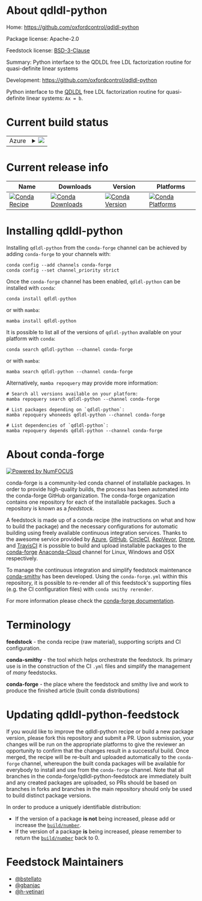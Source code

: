About qdldl-python
==================

Home: https://github.com/oxfordcontrol/qdldl-python

Package license: Apache-2.0

Feedstock license: [BSD-3-Clause](https://github.com/conda-forge/qdldl-python-feedstock/blob/main/LICENSE.txt)

Summary: Python interface to the QDLDL free LDL factorization routine for quasi-definite linear systems

Development: https://github.com/oxfordcontrol/qdldl-python

Python interface to the [QDLDL](https://github.com/oxfordcontrol/qdldl/) free
LDL factorization routine for quasi-definite linear systems: `Ax = b`.


Current build status
====================


<table>
    
  <tr>
    <td>Azure</td>
    <td>
      <details>
        <summary>
          <a href="https://dev.azure.com/conda-forge/feedstock-builds/_build/latest?definitionId=10116&branchName=main">
            <img src="https://dev.azure.com/conda-forge/feedstock-builds/_apis/build/status/qdldl-python-feedstock?branchName=main">
          </a>
        </summary>
        <table>
          <thead><tr><th>Variant</th><th>Status</th></tr></thead>
          <tbody><tr>
              <td>linux_64_numpy1.20python3.8.____cpython</td>
              <td>
                <a href="https://dev.azure.com/conda-forge/feedstock-builds/_build/latest?definitionId=10116&branchName=main">
                  <img src="https://dev.azure.com/conda-forge/feedstock-builds/_apis/build/status/qdldl-python-feedstock?branchName=main&jobName=linux&configuration=linux_64_numpy1.20python3.8.____cpython" alt="variant">
                </a>
              </td>
            </tr><tr>
              <td>linux_64_numpy1.20python3.9.____cpython</td>
              <td>
                <a href="https://dev.azure.com/conda-forge/feedstock-builds/_build/latest?definitionId=10116&branchName=main">
                  <img src="https://dev.azure.com/conda-forge/feedstock-builds/_apis/build/status/qdldl-python-feedstock?branchName=main&jobName=linux&configuration=linux_64_numpy1.20python3.9.____cpython" alt="variant">
                </a>
              </td>
            </tr><tr>
              <td>linux_64_numpy1.21python3.10.____cpython</td>
              <td>
                <a href="https://dev.azure.com/conda-forge/feedstock-builds/_build/latest?definitionId=10116&branchName=main">
                  <img src="https://dev.azure.com/conda-forge/feedstock-builds/_apis/build/status/qdldl-python-feedstock?branchName=main&jobName=linux&configuration=linux_64_numpy1.21python3.10.____cpython" alt="variant">
                </a>
              </td>
            </tr><tr>
              <td>linux_aarch64_numpy1.20python3.8.____cpython</td>
              <td>
                <a href="https://dev.azure.com/conda-forge/feedstock-builds/_build/latest?definitionId=10116&branchName=main">
                  <img src="https://dev.azure.com/conda-forge/feedstock-builds/_apis/build/status/qdldl-python-feedstock?branchName=main&jobName=linux&configuration=linux_aarch64_numpy1.20python3.8.____cpython" alt="variant">
                </a>
              </td>
            </tr><tr>
              <td>linux_aarch64_numpy1.20python3.9.____cpython</td>
              <td>
                <a href="https://dev.azure.com/conda-forge/feedstock-builds/_build/latest?definitionId=10116&branchName=main">
                  <img src="https://dev.azure.com/conda-forge/feedstock-builds/_apis/build/status/qdldl-python-feedstock?branchName=main&jobName=linux&configuration=linux_aarch64_numpy1.20python3.9.____cpython" alt="variant">
                </a>
              </td>
            </tr><tr>
              <td>linux_aarch64_numpy1.21python3.10.____cpython</td>
              <td>
                <a href="https://dev.azure.com/conda-forge/feedstock-builds/_build/latest?definitionId=10116&branchName=main">
                  <img src="https://dev.azure.com/conda-forge/feedstock-builds/_apis/build/status/qdldl-python-feedstock?branchName=main&jobName=linux&configuration=linux_aarch64_numpy1.21python3.10.____cpython" alt="variant">
                </a>
              </td>
            </tr><tr>
              <td>linux_ppc64le_numpy1.20python3.8.____cpython</td>
              <td>
                <a href="https://dev.azure.com/conda-forge/feedstock-builds/_build/latest?definitionId=10116&branchName=main">
                  <img src="https://dev.azure.com/conda-forge/feedstock-builds/_apis/build/status/qdldl-python-feedstock?branchName=main&jobName=linux&configuration=linux_ppc64le_numpy1.20python3.8.____cpython" alt="variant">
                </a>
              </td>
            </tr><tr>
              <td>linux_ppc64le_numpy1.20python3.9.____cpython</td>
              <td>
                <a href="https://dev.azure.com/conda-forge/feedstock-builds/_build/latest?definitionId=10116&branchName=main">
                  <img src="https://dev.azure.com/conda-forge/feedstock-builds/_apis/build/status/qdldl-python-feedstock?branchName=main&jobName=linux&configuration=linux_ppc64le_numpy1.20python3.9.____cpython" alt="variant">
                </a>
              </td>
            </tr><tr>
              <td>linux_ppc64le_numpy1.21python3.10.____cpython</td>
              <td>
                <a href="https://dev.azure.com/conda-forge/feedstock-builds/_build/latest?definitionId=10116&branchName=main">
                  <img src="https://dev.azure.com/conda-forge/feedstock-builds/_apis/build/status/qdldl-python-feedstock?branchName=main&jobName=linux&configuration=linux_ppc64le_numpy1.21python3.10.____cpython" alt="variant">
                </a>
              </td>
            </tr><tr>
              <td>osx_64_numpy1.20python3.8.____cpython</td>
              <td>
                <a href="https://dev.azure.com/conda-forge/feedstock-builds/_build/latest?definitionId=10116&branchName=main">
                  <img src="https://dev.azure.com/conda-forge/feedstock-builds/_apis/build/status/qdldl-python-feedstock?branchName=main&jobName=osx&configuration=osx_64_numpy1.20python3.8.____cpython" alt="variant">
                </a>
              </td>
            </tr><tr>
              <td>osx_64_numpy1.20python3.9.____cpython</td>
              <td>
                <a href="https://dev.azure.com/conda-forge/feedstock-builds/_build/latest?definitionId=10116&branchName=main">
                  <img src="https://dev.azure.com/conda-forge/feedstock-builds/_apis/build/status/qdldl-python-feedstock?branchName=main&jobName=osx&configuration=osx_64_numpy1.20python3.9.____cpython" alt="variant">
                </a>
              </td>
            </tr><tr>
              <td>osx_64_numpy1.21python3.10.____cpython</td>
              <td>
                <a href="https://dev.azure.com/conda-forge/feedstock-builds/_build/latest?definitionId=10116&branchName=main">
                  <img src="https://dev.azure.com/conda-forge/feedstock-builds/_apis/build/status/qdldl-python-feedstock?branchName=main&jobName=osx&configuration=osx_64_numpy1.21python3.10.____cpython" alt="variant">
                </a>
              </td>
            </tr><tr>
              <td>osx_arm64_numpy1.20python3.8.____cpython</td>
              <td>
                <a href="https://dev.azure.com/conda-forge/feedstock-builds/_build/latest?definitionId=10116&branchName=main">
                  <img src="https://dev.azure.com/conda-forge/feedstock-builds/_apis/build/status/qdldl-python-feedstock?branchName=main&jobName=osx&configuration=osx_arm64_numpy1.20python3.8.____cpython" alt="variant">
                </a>
              </td>
            </tr><tr>
              <td>osx_arm64_numpy1.20python3.9.____cpython</td>
              <td>
                <a href="https://dev.azure.com/conda-forge/feedstock-builds/_build/latest?definitionId=10116&branchName=main">
                  <img src="https://dev.azure.com/conda-forge/feedstock-builds/_apis/build/status/qdldl-python-feedstock?branchName=main&jobName=osx&configuration=osx_arm64_numpy1.20python3.9.____cpython" alt="variant">
                </a>
              </td>
            </tr><tr>
              <td>osx_arm64_numpy1.21python3.10.____cpython</td>
              <td>
                <a href="https://dev.azure.com/conda-forge/feedstock-builds/_build/latest?definitionId=10116&branchName=main">
                  <img src="https://dev.azure.com/conda-forge/feedstock-builds/_apis/build/status/qdldl-python-feedstock?branchName=main&jobName=osx&configuration=osx_arm64_numpy1.21python3.10.____cpython" alt="variant">
                </a>
              </td>
            </tr><tr>
              <td>win_64_numpy1.20python3.8.____cpython</td>
              <td>
                <a href="https://dev.azure.com/conda-forge/feedstock-builds/_build/latest?definitionId=10116&branchName=main">
                  <img src="https://dev.azure.com/conda-forge/feedstock-builds/_apis/build/status/qdldl-python-feedstock?branchName=main&jobName=win&configuration=win_64_numpy1.20python3.8.____cpython" alt="variant">
                </a>
              </td>
            </tr><tr>
              <td>win_64_numpy1.20python3.9.____cpython</td>
              <td>
                <a href="https://dev.azure.com/conda-forge/feedstock-builds/_build/latest?definitionId=10116&branchName=main">
                  <img src="https://dev.azure.com/conda-forge/feedstock-builds/_apis/build/status/qdldl-python-feedstock?branchName=main&jobName=win&configuration=win_64_numpy1.20python3.9.____cpython" alt="variant">
                </a>
              </td>
            </tr><tr>
              <td>win_64_numpy1.21python3.10.____cpython</td>
              <td>
                <a href="https://dev.azure.com/conda-forge/feedstock-builds/_build/latest?definitionId=10116&branchName=main">
                  <img src="https://dev.azure.com/conda-forge/feedstock-builds/_apis/build/status/qdldl-python-feedstock?branchName=main&jobName=win&configuration=win_64_numpy1.21python3.10.____cpython" alt="variant">
                </a>
              </td>
            </tr>
          </tbody>
        </table>
      </details>
    </td>
  </tr>
</table>

Current release info
====================

| Name | Downloads | Version | Platforms |
| --- | --- | --- | --- |
| [![Conda Recipe](https://img.shields.io/badge/recipe-qdldl--python-green.svg)](https://anaconda.org/conda-forge/qdldl-python) | [![Conda Downloads](https://img.shields.io/conda/dn/conda-forge/qdldl-python.svg)](https://anaconda.org/conda-forge/qdldl-python) | [![Conda Version](https://img.shields.io/conda/vn/conda-forge/qdldl-python.svg)](https://anaconda.org/conda-forge/qdldl-python) | [![Conda Platforms](https://img.shields.io/conda/pn/conda-forge/qdldl-python.svg)](https://anaconda.org/conda-forge/qdldl-python) |

Installing qdldl-python
=======================

Installing `qdldl-python` from the `conda-forge` channel can be achieved by adding `conda-forge` to your channels with:

```
conda config --add channels conda-forge
conda config --set channel_priority strict
```

Once the `conda-forge` channel has been enabled, `qdldl-python` can be installed with `conda`:

```
conda install qdldl-python
```

or with `mamba`:

```
mamba install qdldl-python
```

It is possible to list all of the versions of `qdldl-python` available on your platform with `conda`:

```
conda search qdldl-python --channel conda-forge
```

or with `mamba`:

```
mamba search qdldl-python --channel conda-forge
```

Alternatively, `mamba repoquery` may provide more information:

```
# Search all versions available on your platform:
mamba repoquery search qdldl-python --channel conda-forge

# List packages depending on `qdldl-python`:
mamba repoquery whoneeds qdldl-python --channel conda-forge

# List dependencies of `qdldl-python`:
mamba repoquery depends qdldl-python --channel conda-forge
```


About conda-forge
=================

[![Powered by
NumFOCUS](https://img.shields.io/badge/powered%20by-NumFOCUS-orange.svg?style=flat&colorA=E1523D&colorB=007D8A)](https://numfocus.org)

conda-forge is a community-led conda channel of installable packages.
In order to provide high-quality builds, the process has been automated into the
conda-forge GitHub organization. The conda-forge organization contains one repository
for each of the installable packages. Such a repository is known as a *feedstock*.

A feedstock is made up of a conda recipe (the instructions on what and how to build
the package) and the necessary configurations for automatic building using freely
available continuous integration services. Thanks to the awesome service provided by
[Azure](https://azure.microsoft.com/en-us/services/devops/), [GitHub](https://github.com/),
[CircleCI](https://circleci.com/), [AppVeyor](https://www.appveyor.com/),
[Drone](https://cloud.drone.io/welcome), and [TravisCI](https://travis-ci.com/)
it is possible to build and upload installable packages to the
[conda-forge](https://anaconda.org/conda-forge) [Anaconda-Cloud](https://anaconda.org/)
channel for Linux, Windows and OSX respectively.

To manage the continuous integration and simplify feedstock maintenance
[conda-smithy](https://github.com/conda-forge/conda-smithy) has been developed.
Using the ``conda-forge.yml`` within this repository, it is possible to re-render all of
this feedstock's supporting files (e.g. the CI configuration files) with ``conda smithy rerender``.

For more information please check the [conda-forge documentation](https://conda-forge.org/docs/).

Terminology
===========

**feedstock** - the conda recipe (raw material), supporting scripts and CI configuration.

**conda-smithy** - the tool which helps orchestrate the feedstock.
                   Its primary use is in the construction of the CI ``.yml`` files
                   and simplify the management of *many* feedstocks.

**conda-forge** - the place where the feedstock and smithy live and work to
                  produce the finished article (built conda distributions)


Updating qdldl-python-feedstock
===============================

If you would like to improve the qdldl-python recipe or build a new
package version, please fork this repository and submit a PR. Upon submission,
your changes will be run on the appropriate platforms to give the reviewer an
opportunity to confirm that the changes result in a successful build. Once
merged, the recipe will be re-built and uploaded automatically to the
`conda-forge` channel, whereupon the built conda packages will be available for
everybody to install and use from the `conda-forge` channel.
Note that all branches in the conda-forge/qdldl-python-feedstock are
immediately built and any created packages are uploaded, so PRs should be based
on branches in forks and branches in the main repository should only be used to
build distinct package versions.

In order to produce a uniquely identifiable distribution:
 * If the version of a package **is not** being increased, please add or increase
   the [``build/number``](https://docs.conda.io/projects/conda-build/en/latest/resources/define-metadata.html#build-number-and-string).
 * If the version of a package **is** being increased, please remember to return
   the [``build/number``](https://docs.conda.io/projects/conda-build/en/latest/resources/define-metadata.html#build-number-and-string)
   back to 0.

Feedstock Maintainers
=====================

* [@bstellato](https://github.com/bstellato/)
* [@gbanjac](https://github.com/gbanjac/)
* [@h-vetinari](https://github.com/h-vetinari/)

